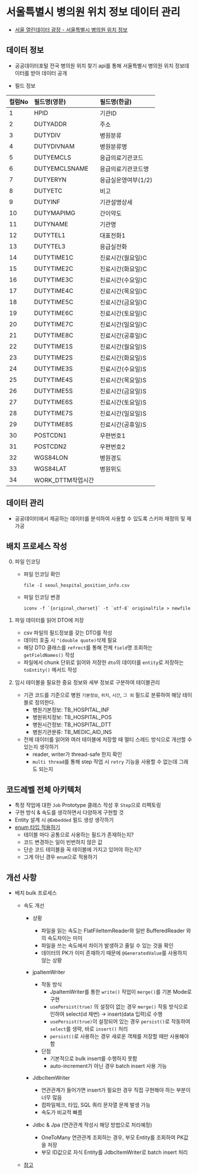# 서울특별시 병의원 위치 정보 데이터 관리
- [서울 열린데이터 광장 - 서울특별시 병의원 위치 정보](http://data.seoul.go.kr/dataList/OA-20337/S/1/datasetView.do)

## 데이터 정보
- 공공데이터포털 전국 병의원 위치 찾기 api를 통해 서울특별시 병의원 위치 정보데이터를 받아 데이터 공개

- 필드 정보

|컬럼No|필드명(영문)|필드명(한글)|
|:---|:---|:---|
|1|HPID|기관ID|
|2|DUTYADDR|주소|
|3|DUTYDIV|병원분류|
|4|DUTYDIVNAM|병원분류명|
|5|DUTYEMCLS|응급의료기관코드|
|6|DUTYEMCLSNAME|응급의료기관코드명|
|7|DUTYERYN|응급실운영여부(1/2)|
|8|DUTYETC|비고|
|9|DUTYINF|기관설명상세|
|10|DUTYMAPIMG|간이약도|
|11|DUTYNAME|기관명|
|12|DUTYTEL1|대표전화1|
|13|DUTYTEL3|응급실전화|
|14|DUTYTIME1C|진료시간(월요일)C|
|15|DUTYTIME2C|진료시간(화요일)C|
|16|DUTYTIME3C|진료시간(수요일)C|
|17|DUTYTIME4C|진료시간(목요일)C|
|18|DUTYTIME5C|진료시간(금요일)C|
|19|DUTYTIME6C|진료시간(토요일)C|
|20|DUTYTIME7C|진료시간(일요일)C|
|21|DUTYTIME8C|진료시간(공휴일)C|
|22|DUTYTIME1S|진료시간(월요일)S|
|23|DUTYTIME2S|진료시간(화요일)S|
|24|DUTYTIME3S|진료시간(수요일)S|
|25|DUTYTIME4S|진료시간(목요일)S|
|26|DUTYTIME5S|진료시간(금요일)S|
|27|DUTYTIME6S|진료시간(토요일)S|
|28|DUTYTIME7S|진료시간(일요일)S|
|29|DUTYTIME8S|진료시간(공휴일)S|
|30|POSTCDN1|우편번호1|
|31|POSTCDN2|우편번호2|
|32|WGS84LON|병원경도|
|33|WGS84LAT|병원위도|
|34|WORK_DTTM작업시간|

## 데이터 관리
- 공공데이터에서 제공하는 데이터를 분석하여 사용할 수 있도록 스키마 재정의 및 재가공

## 배치 프로세스 작성
0. 파일 인코딩
   - 파일 인코딩 확인
      ```shell
      file -I seoul_hospital_position_info.csv
      ```
   - 파일 인코딩 변경
      ```shell
      iconv -f `{original_charset}` -t `utf-8` originalfile > newfile
      ```
1. 파일 데이터를 읽어 DTO에 저장
   - csv 파일의 필드정보를 갖는 DTO를 작성
   - 데이터 호출 시 `"(double quote)`삭제 필요 
   - 해당 DTO 클래스를 `refrect`를 통해 전체 `field`명 조회하는 `getFieldNames()` 작성
   - 파일에서 chunk 단위로 읽어와 저장한 `dto`의 데이터를 `entity`로 저장하는 `toEntity()` 메서드 작성

2. 임시 테이블을 필요한 중요 정보와 세부 정보로 구분하여 테이블관리
    - 기관 코드를 기준으로 병원 `기본정보`, `위치`, `시간`, `그 외` 필드로 분류하여 해당 테이블로 정의한다.
        - 병원기본정보: TB_HOSPITAL_INF
        - 병원위치정보: TB_HOSPITAL_POS
        - 병원시간정보: TB_HOSPITAL_DTT
        - 병원기관분류: TB_MEDIC_AID_INS
    - 전체 데이터를 읽어와 여러 테이블에 저장할 때 멀티 스레드 방식으로 개선할 수 있는지 생각하기
        - reader, writer가 thread-safe 한지 확인
        - `multi thread`를 통해 step 작업 시 `retry` 기능을 사용할 수 없는데 그래도 되는지
    
## 코드레벨 전체 아키텍처
- 특정 작업에 대한 `Job` Prototype 클래스 작성 후 `Step`으로 리펙토링
- 구현 방식 & 속도를 생각하면서 다양하게 구현할 것
- Entity 설계 시 `@Embedded` 필드 생성 생각하기
- [enum 타입 적용하기](docs/enum/README.md)
   - 테이블 마다 공통으로 사용하는 필드가 존재하는지?
   - 코드 변경하는 일이 빈번하지 않은 값
   - 단순 코드 테이블을 꼭 테이블에 가지고 있어야 하는지?
   - 그게 아닌 경우 `enum`으로 적용하기

## 개선 사항
- 배치 bulk 프로세스 
   - 속도 개선
      - 상황
         - 파일을 읽는 속도는 FlatFileItemReader와 일반 BufferedReader 와의 속도차이는 미미
         - 파일을 쓰는 속도에서 차이가 발생하고 줄일 수 있는 것을 확인
         - 데이터의 PK가 이미 존재하기 때문에 `@GeneratedValue`를 사용하지 않는 상황
      - jpaItemWriter
         - 작동 방식
            - JpaItemWriter를 통한 `write()` 작업이 `merge()`를 기본 Mode로 구현
            - `usePersist(true)` 의 설정이 없는 경우 `merge()` 작동 방식으로 인하여 select(id 채번) -> insert(data 입력)로 수행
            - `usePersist(true)`이 설정되어 있는 경우 `persist()`로 작동하여 `select`를 생략, 바로 `insert()` 처리
            - `persist()`로 사용하는 경우 새로운 객체를 저장할 때만 사용해야함
         - 단점
            - 기본적으로 bulk insert를 수행하지 못함
            - auto-increment가 아닌 경우 batch insert 사용 가능
        
      - JdbcItemWriter
         - 연관관계가 들어가면 insert가 필요한 경우 직접 구현해야 하는 부분이 너무 많음
         - 컴파일체크, 타입, SQL 쿼리 문자열 문제 발생 가능
         - 속도가 비교적 빠름
      
      - Jdbc & Jpa (연관관계 작성시 해당 방법으로 처리예정)
         - OneToMany 연관관계 조회하는 경우, 부모 Entity를 조회하여 PK값을 저장
         - 부모 ID값으로 자식 Entity를 JdbcItemWriter로 batch insert 처리

   - [참고](https://jojoldu.tistory.com/507)
   

